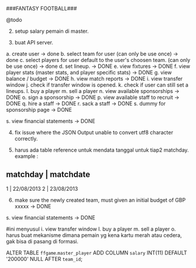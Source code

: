 ###FANTASY FOOTBALL###

@todo

2. setup salary pemain di master.

3. buat API server.

a. create user -> done
b. select team for user (can only be use once) -> done
c. select players for user default to the user's choosen team. (can only be use once) -> done
d. set lineup. -> DONE
e. view fixtures -> DONE
f. view player stats (master stats, and player specific stats) -> DONE
g. view balance / budget -> DONE
h. view match reports -> DONE
i. view transfer window
j. check if transfer window is opened.
k. check if user can still set a lineups.
l. buy a player
m. sell a player 
n. view available sponsorships -> DONE
o. sign a sponsorship -> DONE
p. view available staff to recruit -> DONE
q. hire a staff -> DONE
r. sack a staff -> DONE
s. dummy for sponsorship page -> DONE

s. view financial statements -> DONE

4. fix issue where the JSON Output unable to convert utf8 character correctly.

5. harus ada table reference untuk mendata tanggal untuk tiap2 matchday.
example : 

matchday | matchdate
----------------------------
1		 | 22/08/2013
2        | 23/08/2013


6. make sure the newly created team, must given an initial budget of  GBP xxxxx -> DONE


s. view financial statements -> DONE


#ini menyusul
i. view transfer window
l. buy a player
m. sell a player 
o. harus buat mekanisme dimana pemain yg kena kartu merah atau cedera, gak bisa di pasang di formasi.

ALTER TABLE `ffgame`.`master_player`     ADD COLUMN `salary` INT(11) DEFAULT '200000' NULL AFTER `team_id`;